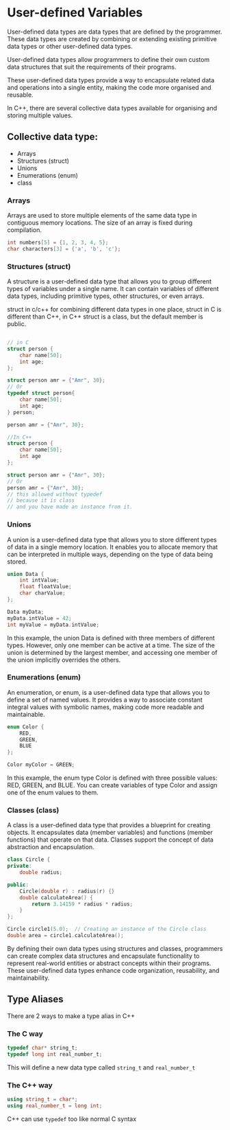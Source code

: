 # User-defined Variables
User-defined data types are data types that are defined by the programmer. These data types are created by combining or extending existing primitive data types or other user-defined data types.

User-defined data types allow programmers to define their own custom data structures that suit the requirements of their programs.

These user-defined data types provide a way to encapsulate related data and operations into a single entity, making the code more organised and reusable.

In C++, there are several collective data types available for organising and storing multiple values.

## Collective data type:
- Arrays
- Structures (struct)
- Unions
- Enumerations (enum)
- class

### Arrays
Arrays are used to store multiple elements of the same data type in contiguous memory locations. The size of an array is fixed during compilation.

```cpp
int numbers[5] = {1, 2, 3, 4, 5};
char characters[3] = {'a', 'b', 'c'};
```

### Structures (struct) 

A structure is a user-defined data type that allows you to group different types of variables under a single name. It can contain variables of different data types, including primitive types, other structures, or even arrays.

struct in c/c++ for combining different data types in one place, struct in C is different than C++, in C++ struct is a class, but the default member is public.

```cpp

// in C
struct person {
    char name[50];
    int age;
};

struct person amr = {"Amr", 30};
// Or
typedef struct person{
    char name[50];
    int age;
} person;

person amr = {"Amr", 30};

//In C++
struct person {
    char name[50];
    int age
};

struct person amr = {"Amr", 30};
// Or
person amr = {"Amr", 30}; 
// this allowed without typedef
// because it is class 
// and you have made an instance from it.

```

### Unions
A union is a user-defined data type that allows you to store different types of data in a single memory location. It enables you to allocate memory that can be interpreted in multiple ways, depending on the type of data being stored.

```cpp
union Data {
    int intValue;
    float floatValue;
    char charValue;
};

Data myData;
myData.intValue = 42;
int myValue = myData.intValue;
```

In this example, the union Data is defined with three members of different types. However, only one member can be active at a time. The size of the union is determined by the largest member, and accessing one member of the union implicitly overrides the others.

### Enumerations (enum)
An enumeration, or enum, is a user-defined data type that allows you to define a set of named values. It provides a way to associate constant integral values with symbolic names, making code more readable and maintainable.

```cpp
enum Color {
    RED,
    GREEN,
    BLUE
};

Color myColor = GREEN;
```

In this example, the enum type Color is defined with three possible values: RED, GREEN, and BLUE. You can create variables of type Color and assign one of the enum values to them.

### Classes (class)
A class is a user-defined data type that provides a blueprint for creating objects. It encapsulates data (member variables) and functions (member functions) that operate on that data. Classes support the concept of data abstraction and encapsulation.


```cpp
class Circle {
private:
    double radius;

public:
    Circle(double r) : radius(r) {}
    double calculateArea() {
        return 3.14159 * radius * radius;
    }
};

Circle circle1(5.0);  // Creating an instance of the Circle class
double area = circle1.calculateArea();
```

By defining their own data types using structures and classes, programmers can create complex data structures and encapsulate functionality to represent real-world entities or abstract concepts within their programs. These user-defined data types enhance code organization, reusability, and maintainability.


## Type Aliases

There are 2 ways to make a type alias in C++
### The C way

``` c
typedef char* string_t;
typedef long int real_number_t;
```
This will define a new data type called `string_t` and `real_number_t`

### The C++ way
``` cpp
using string_t = char*;
using real_number_t = long int;
```
C++ can use `typedef` too like normal C syntax
